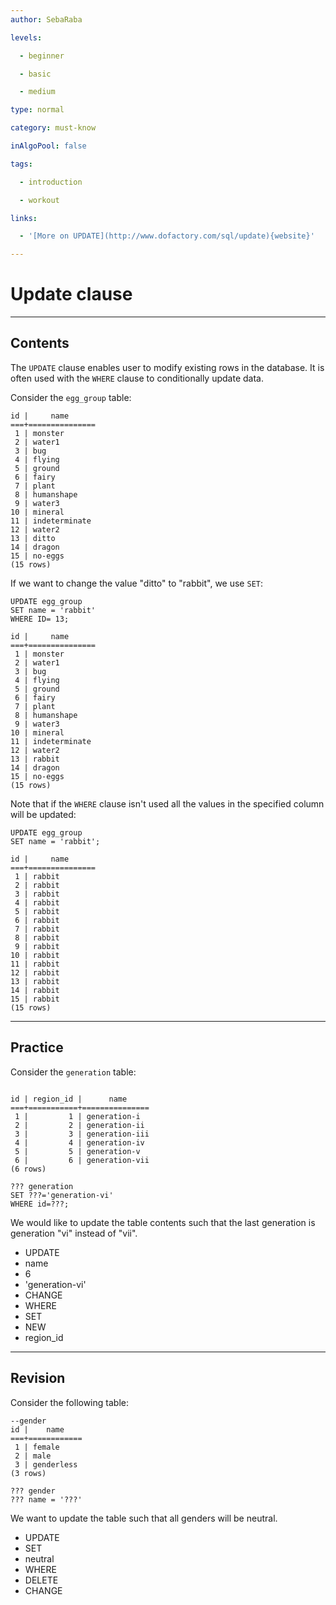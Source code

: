 ```yaml
---
author: SebaRaba

levels:

  - beginner

  - basic

  - medium

type: normal

category: must-know

inAlgoPool: false

tags:

  - introduction

  - workout

links:

  - '[More on UPDATE](http://www.dofactory.com/sql/update){website}'

---
```


# Update clause

---
## Contents

The `UPDATE` clause enables user to modify existing rows in the database. It is often used with the `WHERE` clause to conditionally update data.

Consider the `egg_group` table:
```
id |     name      
===+===============
 1 | monster
 2 | water1
 3 | bug
 4 | flying
 5 | ground
 6 | fairy
 7 | plant
 8 | humanshape
 9 | water3
10 | mineral
11 | indeterminate
12 | water2
13 | ditto
14 | dragon
15 | no-eggs
(15 rows)
```

If we want to change the value "ditto" to "rabbit", we use `SET`:
```
UPDATE egg_group
SET name = 'rabbit'
WHERE ID= 13;

id |     name      
===+===============
 1 | monster
 2 | water1
 3 | bug
 4 | flying
 5 | ground
 6 | fairy
 7 | plant
 8 | humanshape
 9 | water3
10 | mineral
11 | indeterminate
12 | water2
13 | rabbit
14 | dragon
15 | no-eggs
(15 rows)
```

Note that if the `WHERE` clause isn't used all the values in the specified column will be updated:
```
UPDATE egg_group
SET name = 'rabbit';

id |     name      
===+===============
 1 | rabbit
 2 | rabbit
 3 | rabbit
 4 | rabbit
 5 | rabbit
 6 | rabbit
 7 | rabbit
 8 | rabbit
 9 | rabbit
10 | rabbit
11 | rabbit
12 | rabbit
13 | rabbit
14 | rabbit
15 | rabbit
(15 rows)
```

---
## Practice

Consider the `generation` table:
```

id | region_id |      name      
===+===========+===============
 1 |         1 | generation-i
 2 |         2 | generation-ii
 3 |         3 | generation-iii
 4 |         4 | generation-iv
 5 |         5 | generation-v
 6 |         6 | generation-vii
(6 rows)

??? generation
SET ???='generation-vi'
WHERE id=???;
```
We would like to update the table contents such that the last generation is generation "vi" instead of "vii".


* UPDATE
* name
* 6
* 'generation-vi'
* CHANGE
* WHERE
* SET
* NEW
* region_id

---
## Revision

Consider the following table:
```
--gender
id |    name    
===+============
 1 | female
 2 | male
 3 | genderless
(3 rows)

??? gender
??? name = '???'

```
We want to update the table such that all genders will be neutral.


* UPDATE
* SET
* neutral
* WHERE
* DELETE
* CHANGE
